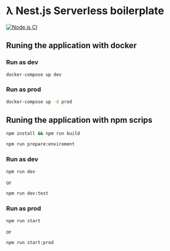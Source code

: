 # λ Nest.js Serverless boilerplate

[![Node.js CI](https://github.com/hebertcisco/nestjs-serverless-boilerplate/actions/workflows/build-and-test.yml/badge.svg)](https://github.com/hebertcisco/nestjs-serverless-boilerplate/actions/workflows/build-and-test.yml)

## Runing the application with docker

### Run as dev

```sh
docker-compose up dev
```

### Run as prod

```sh
docker-compose up -d prod
```

## Runing the application with npm scrips

```sh
npm install && npm run build
```

```sh
npm run prepare:enviroment
```

### Run as dev

```sh
npm run dev
```

or

```sh
npm run dev:test
```

### Run as prod

```sh
npm run start
```

or

```sh
npm run start:prod
```

